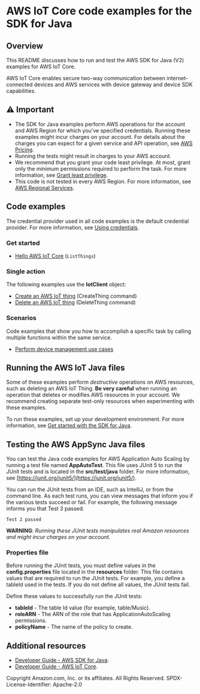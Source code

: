 # AWS IoT Core code examples for the SDK for Java

## Overview
This README discusses how to run and test the AWS SDK for Java (V2) examples for AWS IoT Core.

AWS IoT Core enables secure two-way communication between internet-connected devices and AWS services with device gateway and device SDK capabilities.

## ⚠️ Important
* The SDK for Java examples perform AWS operations for the account and AWS Region for which you've specified credentials. Running these examples might incur charges on your account. For details about the charges you can expect for a given service and API operation, see [AWS Pricing](https://aws.amazon.com/pricing/).
* Running the tests might result in charges to your AWS account.
* We recommend that you grant your code least privilege. At most, grant only the minimum permissions required to perform the task. For more information, see [Grant least privilege](https://docs.aws.amazon.com/IAM/latest/UserGuide/best-practices.html#grant-least-privilege). 
* This code is not tested in every AWS Region. For more information, see [AWS Regional Services](https://aws.amazon.com/about-aws/global-infrastructure/regional-product-services).

## Code examples

The credential provider used in all code examples is the default credential provider. For more information, see [Using credentials](https://docs.aws.amazon.com/sdk-for-java/latest/developer-guide/credentials.html).

### Get started

- [Hello AWS IoT Core](src/main/java/com/example/iot/HelloIoT.java) (`ListThings`)


### Single action

The following examples use the **IotClient** object:

- [Create an AWS IoT thing](https://github.com/awsdocs/aws-doc-sdk-examples/blob/main/javav2/example_code/iot/src/main/java/com/example/iot/IotScenario.java) (CreateThing command)
- [Delete an AWS IoT thing](https://github.com/awsdocs/aws-doc-sdk-examples/blob/main/javav2/example_code/iot/src/main/java/com/example/iot/IotScenario.java) (DeleteThing command)

### Scenarios

Code examples that show you how to accomplish a specific task by calling multiple
functions within the same service.

* [Perform device management use cases ](src/main/java/com/example/iot/IotScenario.java) 

## Running the AWS IoT Java files

Some of these examples perform *destructive* operations on AWS resources, such as deleting an AWS IoT Thing. **Be very careful** when running an operation that deletes or modifies AWS resources in your account. We recommend creating separate test-only resources when experimenting with these examples.

To run these examples, set up your development environment. For more information, 
see [Get started with the SDK for Java](https://docs.aws.amazon.com/sdk-for-java/latest/developer-guide/setup.html). 


 ## Testing the AWS AppSync Java files

You can test the Java code examples for AWS Application Auto Scaling by running a test file named **AppAutoTest**. This file uses JUnit 5 to run the JUnit tests and is located in the **src/test/java** folder. For more information, see [https://junit.org/junit5/](https://junit.org/junit5/).

You can run the JUnit tests from an IDE, such as IntelliJ, or from the command line. As each test runs, you can view messages that inform you if the various tests succeed or fail. For example, the following message informs you that Test 3 passed.

	Test 2 passed

**WARNING**: _Running these JUnit tests manipulates real Amazon resources and might incur charges on your account._

 ### Properties file
Before running the JUnit tests, you must define values in the **config.properties** file located in the **resources** folder. This file contains values that are required to run the JUnit tests. For example, you define a tableId used in the tests. If you do not define all values, the JUnit tests fail.

Define these values to successfully run the JUnit tests:

- **tableId** - The table Id value (for example, table/Music).  
- **roleARN** - The ARN of the role that has ApplicationAutoScaling permissions.
- **policyName** - The name of the policy to create.

## Additional resources
* [Developer Guide - AWS SDK for Java](https://docs.aws.amazon.com/sdk-for-java/latest/developer-guide/home.html).
* [Developer Guide - AWS IoT Core](https://docs.aws.amazon.com/iot/latest/developerguide/iot-gs.html).

Copyright Amazon.com, Inc. or its affiliates. All Rights Reserved. SPDX-License-Identifier: Apache-2.0